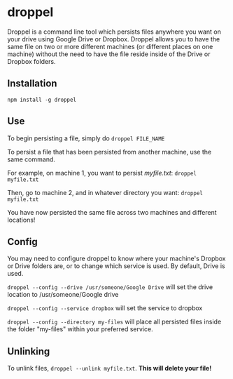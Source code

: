 droppel
=======

Droppel is a command line tool which persists files anywhere you want on your 
drive using Google Drive or Dropbox. Droppel allows you to have the same file
on two or more different machines (or different places on one machine) without
the need to have the file reside inside of the Drive or Dropbox folders.

## Installation

`npm install -g droppel`

## Use

To begin persisting a file, simply do `droppel FILE_NAME`

To persist a file that has been persisted from another machine, use the same command.

For example, on machine 1, you want to persist *myfile.txt*: `droppel myfile.txt`

Then, go to machine 2, and in whatever directory you want: `droppel myfile.txt`

You have now persisted the same file across two machines and different locations!

## Config

You may need to configure droppel to know where your machine's Dropbox or Drive
folders are, or to change which service is used. By default, Drive is used.

`droppel --config --drive /usr/someone/Google Drive` will set the drive location
to /usr/someone/Google drive

`droppel --config --service dropbox` will set the service to dropbox

`droppel --config --directory my-files` will place all persisted files inside
the folder "my-files" within your preferred service.

## Unlinking

To unlink files, `droppel --unlink myfile.txt`. **This will delete your file!**